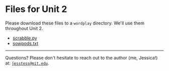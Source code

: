 # Files for Unit 2

Please download these files to a `wordplay` directory. We'll use them
throughout Unit 2.

* [scrabble.py](./scrabble.py)
* [sowpods.txt](./sowpods.txt)

---

Questions? Please don't hesitate to reach out to the author (me, Jessica!) at:
<code>jesstess@mit.edu</code>.
